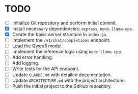 # TODO

- [ ] Initialize Git repository and perform initial commit.
- [x] Install necessary dependencies: `express`, `node-llama-cpp`.
- [x] Create the basic server structure in `index.js`.
- [ ] Implement the `/v1/chat/completions` endpoint.
- [ ] Load the Qwen3 model.
- [ ] Implement the inference logic using `node-llama-cpp`.
- [ ] Add error handling.
- [ ] Add logging.
- [ ] Write tests for the API endpoint.
- [ ] Update `CLAUDE.md` with detailed documentation.
- [ ] Update `ARCHITECTURE.md` with the project architecture.
- [ ] Push the initial project to the GitHub repository.
